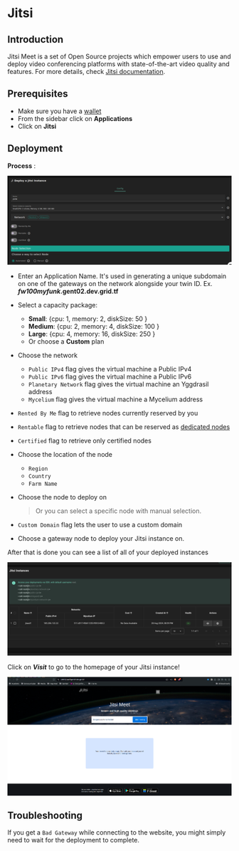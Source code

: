<h1> Jitsi </h1>

## Introduction

Jitsi Meet is a set of Open Source projects which empower users to use and deploy video conferencing platforms with state-of-the-art video quality and features. For more details, check [Jitsi documentation](https://jitsi.github.io/handbook/docs/intro/).

## Prerequisites

- Make sure you have a [wallet](../wallet_connector.md)
- From the sidebar click on **Applications**
- Click on **Jitsi**

## Deployment

**Process** :

![ ](./img/solutions_jitsi.png)

- Enter an Application Name. It's used in generating a unique subdomain on one of the gateways on the network alongside your twin ID. Ex. **_fw100myfunk_.gent02.dev.grid.tf**

- Select a capacity package:
  - **Small**: {cpu: 1, memory: 2, diskSize: 50 }
  - **Medium**: {cpu: 2, memory: 4, diskSize: 100 }
  - **Large**: {cpu: 4, memory: 16, diskSize: 250 }
  - Or choose a **Custom** plan
- Choose the network
  - `Public IPv4` flag gives the virtual machine a Public IPv4
  - `Public IPv6` flag gives the virtual machine a Public IPv6
  - `Planetary Network` flag gives the virtual machine an Yggdrasil address
  - `Mycelium` flag gives the virtual machine a Mycelium address
- `Rented By Me` flag to retrieve nodes currently reserved by you
- `Rentable` flag to retrieve nodes that can be reserved as [dedicated nodes](../deploy/node_finder.md#dedicated-nodes)
- `Certified` flag to retrieve only certified nodes
- Choose the location of the node

  - `Region`
  - `Country`
  - `Farm Name`

- Choose the node to deploy on
  > Or you can select a specific node with manual selection.
- `Custom Domain` flag lets the user to use a custom domain
- Choose a gateway node to deploy your Jitsi instance on.

After that is done you can see a list of all of your deployed instances

![ ](./img/solutions_jitsi_instances.png)

Click on **_Visit_** to go to the homepage of your Jitsi instance!

![ ](./img/solutions_jitsi_homepage.png)

## Troubleshooting

If you get a `Bad Gateway` while connecting to the website, you might simply need to wait for the deployment to complete.
